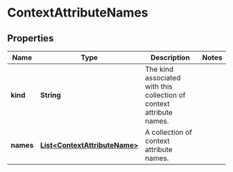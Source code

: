 

# ContextAttributeNames


## Properties

| Name | Type | Description | Notes |
|------------ | ------------- | ------------- | -------------|
|**kind** | **String** | The kind associated with this collection of context attribute names. |  |
|**names** | [**List&lt;ContextAttributeName&gt;**](ContextAttributeName.md) | A collection of context attribute names. |  |



